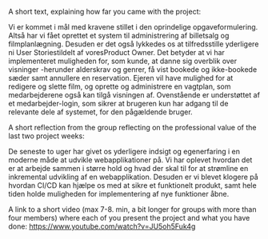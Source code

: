 A short text, explaining how far you came with the project:

Vi er kommet i mål med kravene stillet i den oprindelige opgaveformulering. Altså har vi fået oprettet et system til administrering af billetsalg og filmplanlægning. Desuden er det også lykkedes os at tilfredsstille yderligere ni User Storiestildelt af voresProduct Owner. Det betyder at vi har implementeret muligheden for, som kunde, at danne sig overblik over visninger -herunder alderskrav og genrer, få vist bookede og ikke-bookede sæder samt annullere en reservation. Ejeren vil have mulighed for at redigere og slette film, og oprette og administrere en vagtplan, som medarbejderene også kan tilgå visningen af. Ovenstående er understøttet af et medarbejder-login, som sikrer at brugeren kun har adgang til de relevante dele af systemet, for den pågældende bruger.

A short reflection from the group reflecting on the professional value of the last two project weeks:

De seneste to uger har givet os yderligere indsigt og egenerfaring i en moderne måde at udvikle webapplikationer på. Vi har oplevet hvordan det er at arbejde sammen i større hold og hvad der skal til for at strømline en inkremental udvikling af en webapplikation. Desuden er vi blevet klogere på hvordan CI/CD kan hjælpe os med at sikre et funktionelt produkt, samt hele tiden holde muligheden for implementering af nye funktioner åbne.

A link to a short video (max 7-8. min, a bit longer for groups with more than four members) where each of you present the project and what you have done:
https://www.youtube.com/watch?v=JU5oh5Fuk4g
